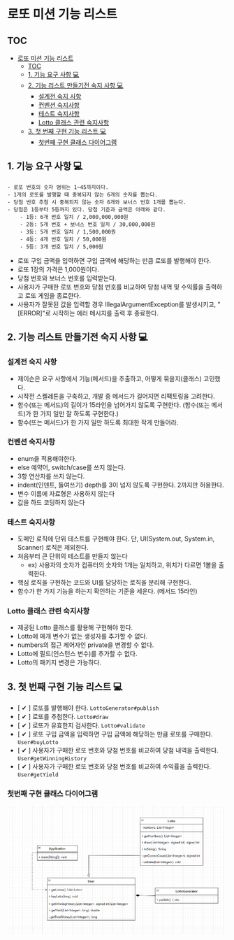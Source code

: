# 로또 미션 기능 리스트

## TOC

<!-- TOC -->

- [로또 미션 기능 리스트](#로또-미션-기능-리스트)
    - [TOC](#toc)
    - [1. 기능 요구 사항 💻](#1-기능-요구-사항-💻)
    - [2. 기능 리스트 만들기전 숙지 사항 💻](#2-기능-리스트-만들기전-숙지-사항-💻)
        - [설계전 숙지 사항](#설계전-숙지-사항)
        - [컨벤션 숙지사항](#컨벤션-숙지사항)
        - [테스트 숙지사항](#테스트-숙지사항)
        - [Lotto 클래스 관련 숙지사항](#lotto-클래스-관련-숙지사항)
    - [3. 첫 번째 구현 기능 리스트 💻](#3-첫-번째-구현-기능-리스트-💻)
        - [첫번째 구현 클래스 다이어그램](#첫번째-구현-클래스-다이어그램)

<!-- TOC -->

## 1. 기능 요구 사항 💻

```
- 로또 번호의 숫자 범위는 1~45까지이다.
- 1개의 로또를 발행할 때 중복되지 않는 6개의 숫자를 뽑는다.
- 당첨 번호 추첨 시 중복되지 않는 숫자 6개와 보너스 번호 1개를 뽑는다.
- 당첨은 1등부터 5등까지 있다. 당첨 기준과 금액은 아래와 같다.
    - 1등: 6개 번호 일치 / 2,000,000,000원
    - 2등: 5개 번호 + 보너스 번호 일치 / 30,000,000원
    - 3등: 5개 번호 일치 / 1,500,000원
    - 4등: 4개 번호 일치 / 50,000원
    - 5등: 3개 번호 일치 / 5,000원
```

- 로또 구입 금액을 입력하면 구입 금액에 해당하는 만큼 로또를 발행해야 한다.
- 로또 1장의 가격은 1,000원이다.
- 당첨 번호와 보너스 번호를 입력받는다.
- 사용자가 구매한 로또 번호와 당첨 번호를 비교하여 당첨 내역 및 수익률을 출력하고 로또 게임을 종료한다.
- 사용자가 잘못된 값을 입력할 경우 IllegalArgumentException를 발생시키고, "[ERROR]"로 시작하는 에러 메시지를 출력 후 종료한다.

## 2. 기능 리스트 만들기전 숙지 사항 💻

### 설계전 숙지 사항

- 제이슨은 요구 사항에서 기능(메서드)을 추출하고, 어떻게 묶을지(클래스) 고민했다.
- 시작전 스켈레톤을 구축하고, 개발 중 메서드가 길어지면 리팩토링을 고려한다.
- 함수(또는 메서드)의 길이가 15라인을 넘어가지 않도록 구현한다. (함수(또는 메서드)가 한 가지 일만 잘 하도록 구현한다.)
- 함수(또는 메서드)가 한 가지 일만 하도록 최대한 작게 만들어라.

### 컨벤션 숙지사항

- enum을 적용해야한다.
- else 예약어, switch/case를 쓰지 않는다.
- 3항 연산자를 쓰지 않는다.
- indent(인덴트, 들여쓰기) depth를 3이 넘지 않도록 구현한다. 2까지만 허용한다.
- 변수 이름에 자료형은 사용하지 않는다
- 값을 하드 코딩하지 않는다

### 테스트 숙지사항

- 도메인 로직에 단위 테스트를 구현해야 한다. 단, UI(System.out, System.in, Scanner) 로직은 제외한다.
- 처음부터 큰 단위의 테스트를 만들지 않는다
    - ex) 사용자의 숫자가 컴퓨터의 숫자와 1개는 일치하고, 위치가 다르면 1볼을 출력한다.
- 핵심 로직을 구현하는 코드와 UI를 담당하는 로직을 분리해 구현한다.
- 함수가 한 가지 기능을 하는지 확인하는 기준을 세운다. (메서드 15라인)

### Lotto 클래스 관련 숙지사항

- 제공된 Lotto 클래스를 활용해 구현해야 한다.
- Lotto에 매개 변수가 없는 생성자를 추가할 수 없다.
- numbers의 접근 제어자인 private을 변경할 수 없다.
- Lotto에 필드(인스턴스 변수)를 추가할 수 없다.
- Lotto의 패키지 변경은 가능하다.

## 3. 첫 번째 구현 기능 리스트 💻

- [ ✔ ] 로또를 발행해야 한다. `LottoGenerator#publish`
- [ ✔ ] 로또를 추첨한다. `Lotto#draw`
- [ ✔ ] 로또가 유효한지 검사한다. `Lotto#validate`
- [ ✔ ] 로또 구입 금액을 입력하면 구입 금액에 해당하는 만큼 로또를 구매한다. `User#buyLotto`
- [ ✔ ] 사용자가 구매한 로또 번호와 당첨 번호를 비교하여 당첨 내역을 출력한다. `User#getWinningHistory`
- [ ✔ ] 사용자가 구매한 로또 번호와 당첨 번호를 비교하여 수익률을 출력한다. `User#getYield`

### 첫번째 구현 클래스 다이어그램

<p align="center">
  <img src="./resource/lotto_first_impl.PNG"/>
</p>